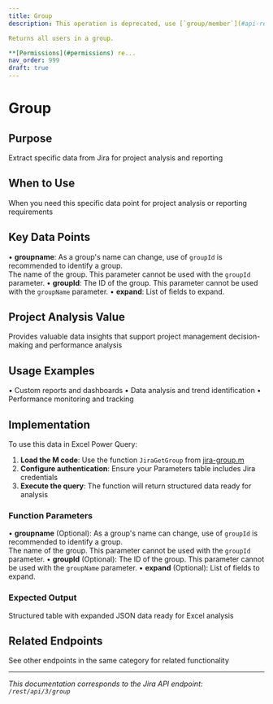 ```yaml
---
title: Group
description: This operation is deprecated, use [`group/member`](#api-rest-api-3-group-member-get).

Returns all users in a group.

**[Permissions](#permissions) re...
nav_order: 999
draft: true
---
```


# Group

## Purpose
Extract specific data from Jira for project analysis and reporting

## When to Use
When you need this specific data point for project analysis or reporting requirements

## Key Data Points
• **groupname**: As a group's name can change, use of `groupId` is recommended to identify a group.  
The name of the group. This parameter cannot be used with the `groupId` parameter.
• **groupId**: The ID of the group. This parameter cannot be used with the `groupName` parameter.
• **expand**: List of fields to expand.

## Project Analysis Value
Provides valuable data insights that support project management decision-making and performance analysis

## Usage Examples
• Custom reports and dashboards
• Data analysis and trend identification
• Performance monitoring and tracking

## Implementation
To use this data in Excel Power Query:

1. **Load the M code**: Use the function `JiraGetGroup` from [jira-group.m](../assets/jira-group.m)
2. **Configure authentication**: Ensure your Parameters table includes Jira credentials
3. **Execute the query**: The function will return structured data ready for analysis

### Function Parameters
• **groupname** (Optional): As a group's name can change, use of `groupId` is recommended to identify a group.  
The name of the group. This parameter cannot be used with the `groupId` parameter.
• **groupId** (Optional): The ID of the group. This parameter cannot be used with the `groupName` parameter.
• **expand** (Optional): List of fields to expand.

### Expected Output
Structured table with expanded JSON data ready for Excel analysis

## Related Endpoints
See other endpoints in the same category for related functionality

---
*This documentation corresponds to the Jira API endpoint: `/rest/api/3/group`*
